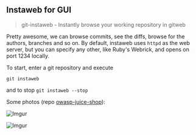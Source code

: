 ## Instaweb for GUI

> git-instaweb - Instantly browse your working repository in gitweb

Pretty awesome, we can browse commits, see the diffs, browse for the authors, branches and so on. By default, instaweb uses `httpd` as the web server, but you can specify any other, like Ruby's Webrick, and opens on port 1234 locally.

To start, enter a git repository and execute

`git instaweb`

and to stop `git instaweb --stop`

Some photos (repo [owasp-juice-shop](https://github.com/bkimminich/juice-shop)):

![Imgur](https://i.imgur.com/9Hmx0Q4.png)

![Imgur](https://i.imgur.com/GcMGp0l.png)
